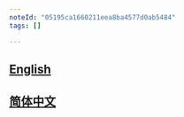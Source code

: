 ```yaml
---
noteId: "05195ca1660211eea8ba4577d0ab5484"
tags: []

---
```


## <a href='https://mmdetection3d.readthedocs.io/en/latest/'>English</a>

## <a href='https://mmdetection3d.readthedocs.io/zh_CN/latest/'>简体中文</a>
